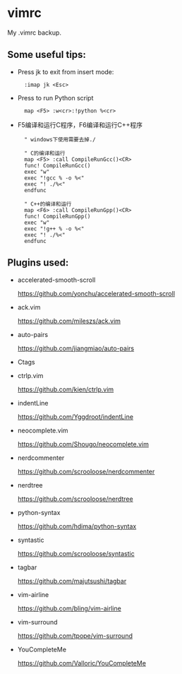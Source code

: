 vimrc
=====
My .vimrc backup.

Some useful tips:
-----------------

- Press jk to exit from insert mode:

        :imap jk <Esc>

- Press <F5> to run Python script

        map <F5> :w<cr>:!python %<cr>

- F5编译和运行C程序，F6编译和运行C++程序

        " windows下使用需要去掉./

        " C的编译和运行
        map <F5> :call CompileRunGcc()<CR>
        func! CompileRunGcc()
        exec "w"
        exec "!gcc % -o %<"
        exec "! ./%<"
        endfunc

        " C++的编译和运行
        map <F6> :call CompileRunGpp()<CR>
        func! CompileRunGpp()
        exec "w"
        exec "!g++ % -o %<"
        exec "! ./%<"
        endfunc


Plugins used:
-------------

- accelerated-smooth-scroll

    <https://github.com/yonchu/accelerated-smooth-scroll>

- ack.vim

    <https://github.com/mileszs/ack.vim>

- auto-pairs

    <https://github.com/jiangmiao/auto-pairs>

- Ctags
- ctrlp.vim

    <https://github.com/kien/ctrlp.vim>

- indentLine

    <https://github.com/Yggdroot/indentLine>

- neocomplete.vim

    <https://github.com/Shougo/neocomplete.vim>

- nerdcommenter

    <https://github.com/scrooloose/nerdcommenter>

- nerdtree

    <https://github.com/scrooloose/nerdtree>

- python-syntax

    <https://github.com/hdima/python-syntax>

- syntastic

    <https://github.com/scrooloose/syntastic>

- tagbar

    <https://github.com/majutsushi/tagbar>

- vim-airline

    <https://github.com/bling/vim-airline>

- vim-surround

    <https://github.com/tpope/vim-surround>

- YouCompleteMe

    <https://github.com/Valloric/YouCompleteMe>
